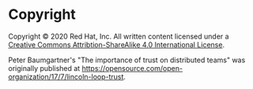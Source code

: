 # Copyright

Copyright © 2020 Red Hat, Inc. All written content licensed under a [Creative Commons Attribtion-ShareAlike 4.0 International License](http://creativecommons.org/licenses/by-sa/4.0/).

Peter Baumgartner's "The importance of trust on distributed teams" was originally published at https://opensource.com/open-organization/17/7/lincoln-loop-trust.
